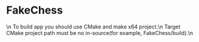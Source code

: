 # FakeChess
\n
To build app you should use CMake and make x64 project.\n
Target CMake project path must be no in-source(for example, FakeChess/build).\n
